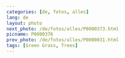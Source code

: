 ```yaml
---
categories: [de, fotos, alles]
lang: de
layout: photo
next_photo: /de/fotos/alles/P0000373.html
picname: P0000376
prev_photo: /de/fotos/alles/P0000031.html
tags: [Green Grass, Trees]
---
```


